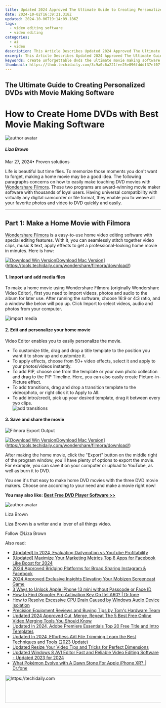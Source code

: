 ```yaml
---
title: Updated 2024 Approved The Ultimate Guide to Creating Personalized DVDs with Movie Making Software
date: 2024-10-02T16:39:21.318Z
updated: 2024-10-06T19:14:09.186Z
tags: 
  - video editing software
  - video editing
categories: 
  - ai
  - video
description: This Article Describes Updated 2024 Approved The Ultimate Guide to Creating Personalized DVDs with Movie Making Software
excerpt: This Article Describes Updated 2024 Approved The Ultimate Guide to Creating Personalized DVDs with Movie Making Software
keywords: create unforgettable dvds the ultimate movie making software guide,the ultimate guide to creating personalized dvds with movie making software,the ultimate guide to making movie style intros with ease,the ultimate guide to creating breathtaking slideshows with 5 top makers,unlock the power of dvd creation a beginners guide to movie making software,ai animation how to create home dvds with best movie making software,the ultimate guide to creating professional movie intros online
thumbnail: https://thmb.techidaily.com/3c9a0c6a221fee25e096fdddf37ef07f9a19a2323a0faabfa25ea26bfdcf4c13.jpg
---
```


## The Ultimate Guide to Creating Personalized DVDs with Movie Making Software

# How to Create Home DVDs with Best Movie Making Software

![author avatar](https://lh5.googleusercontent.com/-AIMmjowaFs4/AAAAAAAAAAI/AAAAAAAAABc/Y5UmwDaI7HU/s250-c-k/photo.jpg)

##### Liza Brown

 Mar 27, 2024• Proven solutions

Life is beautiful but time flies. To memorize those moments you don't want to forget, making a home movie may be a good idea. The following paragraphs concerns on how to easily make touching DVD movies with [Wondershare Filmora](https://tools.techidaily.com/wondershare/filmora/download/). These two programs are award-winning movie maker software with thousands of loyal users. Having universal compatibility with virtually any digital camcorder or file format, they enable you to weave all your favorite photos and video to DVD quickly and easily.

---

## Part 1: Make a Home Movie with Filmora

[Wondershare Filmora](https://tools.techidaily.com/wondershare/filmora/download/) is a easy-to-use home video editing software with special editing features. With it, you can seamlessly stitch together video clips, music & text, apply effects to get a professional-looking home movie in minutes. Here is how:

[![Download Win Version](https://images.wondershare.com/filmora/guide/download-btn-win.jpg)](https://tools.techidaily.com/wondershare/filmora/download/)[Download Mac Version](https://images.wondershare.com/filmora/guide/download-btn-mac.jpg)](https://tools.techidaily.com/wondershare/filmora/download/)

#### 1\. Import and add media files

To make a home movie using Wondershare Filmora (originally Wondershare Video Editor), first you need to import videos, photos and audio to the album for later use. After running the software, choose 16:9 or 4:3 ratio, and a window like below will pop up. Click Import to select videos, audio and photos from your computer.

![import media](https://images.wondershare.com/filmora/article-images/video-editor-main-interface-1.jpg)

#### 2\. Edit and personalize your home movie

Video Editor enables you to easily personalize the movie.

* To customize title, drag and drop a title template to the position you want it to show up and customize it.
* To apply effects, choose from 50+ video effects, select it and apply to your photos/videos instantly.
* To add PIP, choose one from the template or your own photo collection and drag to the PIP Timeline. Here, you can also easily create Picture-in-Picture effect.
* To add transitions, drag and drop a transition template to the video/photo, or right click it to Apply to All.
* To add intro/credit, pick up your desired template, drag it between every two clips.  
![add transitions](https://images.wondershare.com/filmora/article-images/transitions-filmora9-mac.png)

#### 3\. Save and share the movie

![Filmora Export Output](https://images.wondershare.com/filmora/article-images/export-output.jpg)

[![Download Win Version](https://images.wondershare.com/filmora/guide/download-btn-win.jpg)](https://tools.techidaily.com/wondershare/filmora/download/)[Download Mac Version](https://images.wondershare.com/filmora/guide/download-btn-mac.jpg)](https://tools.techidaily.com/wondershare/filmora/download/)

After making the home movie, click the "Export" button on the middle right of the program window, you'll have plenty of options to export the movie. For example, you can save it on your computer or upload to YouTube, as well as burn it to DVD.

You see it's that easy to make home DVD movies with the three DVD movie makers. Choose one according to your need and make a movie right now!

**You may also like:** [**Best Free DVD Player Software >>**](https://tools.techidaily.com/wondershare/filmora/download/)

![author avatar](https://lh5.googleusercontent.com/-AIMmjowaFs4/AAAAAAAAAAI/AAAAAAAAABc/Y5UmwDaI7HU/s250-c-k/photo.jpg)

Liza Brown

Liza Brown is a writer and a lover of all things video.

Follow @Liza Brown

<ins class="adsbygoogle"
      style="display:block"
      data-ad-client="ca-pub-7571918770474297"
      data-ad-slot="8358498916"
      data-ad-format="auto"
      data-full-width-responsive="true"></ins>

<span class="atpl-alsoreadstyle">Also read:</span>
<div><ul>
<li><a href="https://facebook-record-videos.techidaily.com/updated-in-2024-evaluating-dailymotion-vs-youtube-profitability/"><u>[Updated] In 2024, Evaluating Dailymotion vs YouTube Profitability</u></a></li>
<li><a href="https://facebook-clips.techidaily.com/updated-maximize-your-marketing-metrics-top-8-apps-for-facebook-like-boost-for-2024/"><u>[Updated] Maximize Your Marketing Metrics Top 8 Apps for Facebook Like Boost for 2024</u></a></li>
<li><a href="https://instagram-video-recordings.techidaily.com/2024-approved-bridging-platforms-for-broad-sharing-instagram-and-facebook/"><u>2024 Approved Bridging Platforms for Broad Sharing Instagram & Facebook</u></a></li>
<li><a href="https://screen-sharing-recording.techidaily.com/2024-approved-exclusive-insights-elevating-your-mobizen-screencast-game/"><u>2024 Approved Exclusive Insights Elevating Your Mobizen Screencast Game</u></a></li>
<li><a href="https://ios-unlock.techidaily.com/3-ways-to-unlock-apple-iphone-13-mini-without-passcode-or-face-id-by-drfone-ios/"><u>3 Ways to Unlock Apple iPhone 13 mini without Passcode or Face ID</u></a></li>
<li><a href="https://fake-location.techidaily.com/how-to-find-ispoofer-pro-activation-key-on-itel-a60-drfone-by-drfone-virtual-android/"><u>How to Find iSpoofer Pro Activation Key On Itel A60? | Dr.fone</u></a></li>
<li><a href="https://common-error.techidaily.com/how-to-resolve-excessive-cpu-drain-caused-by-windows-audio-device-isolation/"><u>How to Resolve Excessive CPU Drain Caused by Windows Audio Device Isolation</u></a></li>
<li><a href="https://ai-video-apps.techidaily.com/precision-equipment-reviews-and-buying-tips-by-toms-hardware-team/"><u>Precision Equipment Reviews and Buying Tips by Tom's Hardware Team</u></a></li>
<li><a href="https://ai-video-apps.techidaily.com/updated-2024-approved-cut-merge-repeat-the-5-best-free-online-video-merging-tools-you-should-know/"><u>Updated 2024 Approved Cut, Merge, Repeat The 5 Best Free Online Video Merging Tools You Should Know</u></a></li>
<li><a href="https://ai-video-apps.techidaily.com/updated-in-2024-adobe-premiere-essentials-top-20-free-title-and-intro-templates/"><u>Updated In 2024, Adobe Premiere Essentials Top 20 Free Title and Intro Templates</u></a></li>
<li><a href="https://ai-video-apps.techidaily.com/updated-in-2024-effortless-avi-file-trimming-learn-the-best-techniques-and-tools-2023-update/"><u>Updated In 2024, Effortless AVI File Trimming Learn the Best Techniques and Tools (2023 Update)</u></a></li>
<li><a href="https://ai-video-apps.techidaily.com/updated-resize-your-video-tips-and-tricks-for-perfect-dimensions/"><u>Updated Resize Your Video Tips and Tricks for Perfect Dimensions</u></a></li>
<li><a href="https://ai-video-apps.techidaily.com/updated-windows-8-avi-editor-fast-and-reliable-video-editing-software-updated-2023-for-2024/"><u>Updated Windows 8 AVI Editor Fast and Reliable Video Editing Software - Updated 2023 for 2024</u></a></li>
<li><a href="https://ios-pokemon-go.techidaily.com/what-pokemon-evolve-with-a-dawn-stone-for-apple-iphone-xr-drfone-by-drfone-virtual-ios/"><u>What Pokémon Evolve with A Dawn Stone For Apple iPhone XR? | Dr.fone</u></a></li>
</ul></div>

<!-- affiliate ads begin -->
<a href="https://appsumo.8odi.net/c/5597632/2043594/7443" target="_top" id="2043594">
  <img src="//a.impactradius-go.com/display-ad/7443-2043594" border="0" alt="https://techidaily.com" width="728" height="90"/>
</a>
<img height="0" width="0" src="https://appsumo.8odi.net/i/5597632/2043594/7443" style="position:absolute;visibility:hidden;" border="0" />
<!-- affiliate ads end -->

